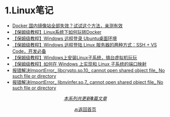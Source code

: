 # 1.Linux笔记

- [Docker 国内镜像站全部失效？试试这个方法，亲测有效](docs/1.Linux笔记/Docker%20国内镜像站全部失效？试试这个方法，亲测有效.md)
- [【保姆级教程】Linux系统下如何玩转Docker](docs/1.Linux笔记/【保姆级教程】Linux系统下如何玩转Docker.md)
- [【保姆级教程】Windows 远程登录 Ubuntu桌面环境](docs/1.Linux笔记/【保姆级教程】Windows%20远程登录%20Ubuntu桌面环境.md)
- [【保姆级教程】Windows 远程登陆 Linux 服务器的两种方式：SSH + VS Code，开发必备](docs/1.Linux笔记/【保姆级教程】Windows%20远程登陆%20Linux%20服务器的两种方式：SSH%20+%20VS%20Code，开发必备.md)
- [【保姆级教程】Windows上安装Linux子系统，搞台虚拟机玩玩](docs/1.Linux笔记/【保姆级教程】Windows上安装Linux子系统，搞台虚拟机玩玩.md)
- [【保姆级教程】如何在 Windows 上实现和 Linux 子系统的端口映射](docs/1.Linux笔记/【保姆级教程】如何在%20Windows%20上实现和%20Linux%20子系统的端口映射.md)
- [报错解决ImportError_ libcrypto.so.10_ cannot open shared object file_ No such file or directory](docs/1.Linux笔记/报错解决ImportError_%20libcrypto.so.10_%20cannot%20open%20shared%20object%20file_%20No%20such%20file%20or%20directory.md)
- [报错解决ImportError_ libnvinfer.so.7_ cannot open shared object file_ No such file or directory](docs/1.Linux笔记/报错解决ImportError_%20libnvinfer.so.7_%20cannot%20open%20shared%20object%20file_%20No%20such%20file%20or%20directory.md)

<div style="text-align: center">

<u>*本系列共更新**8**篇文章*</u>
</div>
<div style="text-align: center">

[🔙返回首页](/)
</div>